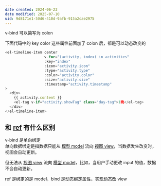 ```yaml
---
date created: 2024-06-23
date modified: 2025-07-10
uid: 9d8171e1-50d6-410d-9afb-915a2cae2975
---
```


 v-bind 可以简写为 colon

下面代码中的 key color 这些属性前面加了 colon 后，都是可以动态改变的

```js
<el-timeline-item center  
                  v-for="(activity, index) in activities"  
                  :key="index"  
                  :icon="activity.icon"  
                  :type="activity.type"  
                  :color="activity.color"  
                  :size="activity.size"  
                  :timestamp="activity.timestamp"  
>  
  <div>  
    {{ activity.content }}  
    <el-tag v-if="activity.showTag" class="day-tag">1晚</el-tag>  
  </div>  
</el-timeline-item>
```

## 和 [ref](ref.md) 有什么区别

v-bind 是单向绑定  
单向数据绑定是指数据只能从 [模型 model](模型%20model) 流向 [视图 view](视图%20view)，当数据发生改变时，视图会自动更新。

但无法从 [视图 view](视图%20view) 流向 [模型 model](模型%20model)，比如，当用户手动更改 input 的值，数据不会自动更新。

ref 是绑定的是 model，bind 是动态绑定属性，实现动态改 view
